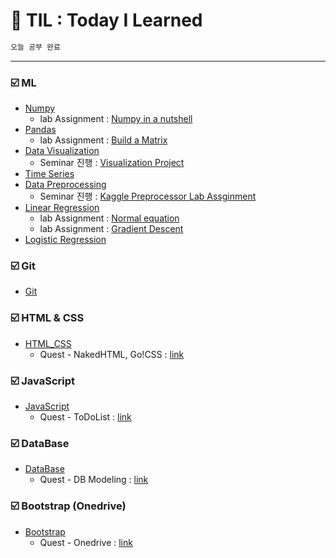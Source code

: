 # :scroll: TIL : Today I Learned
```bash
오늘 공부 완료
```

---
### :ballot_box_with_check: ML
- [Numpy](https://github.com/yongchoooon/TIL/tree/main/ML/numpy)
    - lab Assignment : [Numpy in a nutshell](https://github.com/yongchoooon/TIL/blob/main/ML/numpy/lab_assignment_numpy.ipynb)
- [Pandas](https://github.com/yongchoooon/TIL/tree/main/ML/pandas)
    - lab Assignment : [Build a Matrix](https://github.com/yongchoooon/TIL/tree/main/ML/pandas/lab_assignment_Build_a_Matrix)
- [Data Visualization](https://github.com/yongchoooon/TIL/tree/main/ML/Data_Visualiztion)
    - Seminar 진행 : [Visualization Project](https://github.com/yongchoooon/Visualization_project)
- [Time Series](https://github.com/yongchoooon/TIL/tree/main/ML/Time_Series)
- [Data Preprocessing](https://github.com/yongchoooon/TIL/tree/main/ML/Data_Preprocessing)
    - Seminar 진행 : [Kaggle Preprocessor Lab Assginment](https://github.com/yongchoooon/TIL/tree/main/ML/Data_Preprocessing/Kaggle_Preprocessor_lab_assignment)
- [Linear Regression](https://github.com/yongchoooon/TIL/tree/main/ML/Linear_Regression)
    - lab Assignment : [Normal equation](https://github.com/yongchoooon/TIL/tree/main/ML/Linear_Regression/lab_Normal_Equation)
    - lab Assignment : [Gradient Descent](https://github.com/yongchoooon/TIL/tree/main/ML/Linear_Regression/lab_Gradient_Descent)
- [Logistic Regression](https://github.com/yongchoooon/TIL/tree/main/ML/Logistic_Regression)


### :ballot_box_with_check: Git
- [Git](https://github.com/yongchoooon/TIL/blob/main/Git) 

### :ballot_box_with_check: HTML & CSS
- [HTML_CSS](https://github.com/yongchoooon/TIL/blob/main/HTML_CSS) 
    - Quest - NakedHTML, Go!CSS : [link](./HTML_CSS/yongchoooon/)

### :ballot_box_with_check: JavaScript
- [JavaScript](https://github.com/yongchoooon/TIL/blob/main/JavaScript)
    - Quest - ToDoList : [link](./JavaScript/yongchoooon/)

### :ballot_box_with_check: DataBase
- [DataBase](https://github.com/yongchoooon/TIL/blob/main/DataBase)
    - Quest - DB Modeling : [link](./DataBase/yongchoooon/)

### :ballot_box_with_check: Bootstrap (Onedrive)
- [Bootstrap](https://github.com/yongchoooon/TIL/blob/main/Bootstrap_and_API_Quest-Onedrive) 
    - Quest - Onedrive : [link](./Bootstrap_and_API_Quest-Onedrive/yongchoooon/)